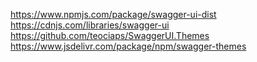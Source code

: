 https://www.npmjs.com/package/swagger-ui-dist
https://cdnjs.com/libraries/swagger-ui
https://github.com/teociaps/SwaggerUI.Themes
https://www.jsdelivr.com/package/npm/swagger-themes